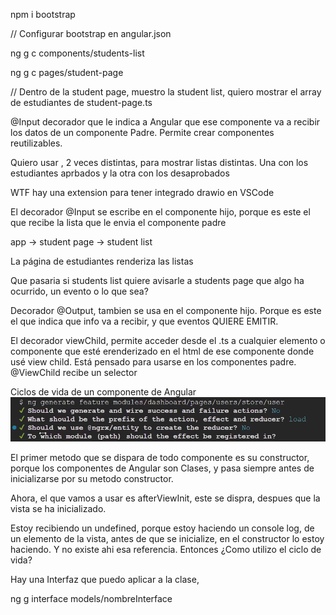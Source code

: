 npm i bootstrap

// Configurar bootstrap en angular.json

ng g c components/students-list

ng g c pages/student-page

// Dentro de la student page, muestro la student list, quiero mostrar el array de estudiantes de student-page.ts 

@Input decorador que le indica a Angular que ese componente va a recibir los datos de un componente Padre. Permite crear componentes reutilizables.

Quiero usar <app-students-list />, 2 veces distintas, para mostrar listas distintas. Una con los estudiantes aprbados y la otra con los desaprobados

WTF hay una extension para tener integrado drawio en VSCode

El decorador @Input se escribe en el componente hijo, porque es este el que recibe la lista que le envia el componente padre

app -> student page -> student list

La página de estudiantes renderiza las listas

Que pasaria si students list quiere avisarle a students page que algo ha ocurrido, un evento o lo que sea?

Decorador @Output, tambien se usa en el componente hijo. Porque es este el que indica que info va a recibir, y que eventos QUIERE EMITIR. 

El decorador viewChild, permite acceder desde el .ts a cualquier elemento o componente que esté erenderizado en el html de ese componente donde usé view child. Está pensado para usarse en los componentes padre. @ViewChild recibe un selector

Ciclos de vida de un componente de Angular 
![alt text](image.png)

El primer metodo que se dispara de todo componente es su constructor, porque los componentes de Angular son Clases, y pasa siempre antes de inicializarse por su metodo constructor.

Ahora, el que vamos a usar es afterViewInit, este se dispra, despues que la vista se ha inicializado. 

Estoy recibiendo un undefined, porque estoy haciendo un console log, de un elemento de la vista, antes de que se inicialize, en el constructor lo estoy haciendo. Y no existe ahi esa referencia. Entonces ¿Como utilizo el ciclo de vida?

Hay una Interfaz que puedo aplicar a la clase, 

ng g interface models/nombreInterface